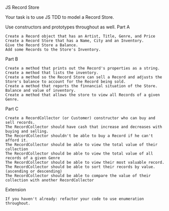 
JS Record Store

Your task is to use JS TDD to model a Record Store.

Use constructors and prototypes throughout as well.
Part A

    Create a Record object that has an Artist, Title, Genre, and Price
    Create a Record Store that has a Name, City and an Inventory.
    Give the Record Store a Balance.
    Add some Records to the Store's Inventory.

Part B

    Create a method that prints out the Record's properties as a string.
    Create a method that lists the inventory.
    Create a method so the Record Store can sell a Record and adjusts the Store's balance to account for the Record being sold.
    Create a method that reports the finnancial situation of the Store. Balance and value of inventory.
    Create a method that allows the store to view all Records of a given Genre.

Part C

    Create a RecordCollector (or Customer) constructor who can buy and sell records.
    The RecordCollector should have cash that increase and decreases with buying and selling.
    The RecordCollector shouldn't be able to buy a Record if he can't afford it.
    The RecordCollector should be able to view the total value of their collection
    The RecordCollector should be able to view the total value of all records of a given Genre
    The RecordCollector should be able to view their most valuable record.
    The RecordCollector should be able to sort their records by value. (ascending or descending)
    The RecordCollector should be able to compare the value of their collection with another RecordCollector

Extension

    If you haven't already: refactor your code to use enumeration throughout.

